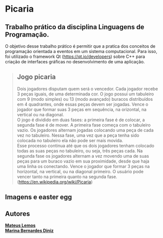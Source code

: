 # Picaria

## Trabalho prático da disciplina Linguagens de Programação.

O	objetivo	desse	 trabalho	prático	é	permitir	que	a	pratica dos	conceitos	 de	 programação orientada a eventos em	um sistema	computacional. Para isso, foi utilizado	 o  framework Qt	(https://qt.io/developers) sobre	C++	para	criação	de	interfaces	gráficas	no	desenvolvimento	de	uma	aplicação.

>## Jogo picaria
>Dois	 jogadores	 disputam	 quem	será	o	vencedor.	Cada	jogador	recebe	3	peças	iguais,	de	uma	determinada	cor.	O	jogo	possui	um	tabuleiro	com	9	(modo	simples)	ou	13 (modo	avançado)	buracos	distribuídos	 em	 4	 quadrantes,	 onde	 essas	 peças	 devem	 ser	 jogadas.	 Vence	 o	jogador	que	 formar	suas	3	peças	em	sequência,	na	orizontal,	na	vertical ou	na	diagonal.</br>
>O	jogo	é	dividido	em	duas	 fases:	a	primeira	 fase	é	de	colocar,	a	segunda	fase é de	 mover.	 A	 primeira	 fase	 começa	 com	 o	 tabuleiro	 vazio.	 Os	 jogadores alternam	jogadas	colocando	uma	peça	de	cada	vez	no	tabuleiro.	Nessa	fase,	uma	vez	que	a	peça	 tenha	sido	colocada	no	 tabuleiro	ela	não	pode	ser	mais	movida.	</br>
>Esse	processo	continua	até	que os	dois	jogadores	tenham	colocado	todas	as	suas	peças	 no	 tabuleiro,	 ou	 seja,	 três	 peças	 cada.	 Na	 segunda	 fase	 os	 jogadores alternam	 a	 vez	 movendo	 uma	 de	 suas	 peças	 para	 um	 buraco	 vazio em	 sua	proximidade,	 desde	 que	 haja	 uma	 linha	 os	 conectando.	 Vence	 o	 jogador	 que 
formar	 3	 peças	 na	 horizontal,	 na	 vertical,	 ou	 na	 diagonal primeiro. O	 usuário pode	vencer	tanto	na	primeira	quanto	na	segunda	fase.</br>
(https://en.wikipedia.org/wiki/Picaria)

## Imagens e easter egg


## Autores

[**Mateus Lemos**](https://github.com/lemonteus) </br>
[**Marina Bernardes Diniz**](https://github.com/pixel-debug)
